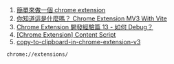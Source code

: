 1. [簡單來做一個 chrome extension](https://medium.com/hybrid-maker/%E7%B0%A1%E5%96%AE%E4%BE%86%E5%81%9A%E4%B8%80%E5%80%8B-chrome-extension-2359e43f282a)
2. [你知道這是什麼嗎？ Chrome Extension MV3 With Vite](https://ithelp.ithome.com.tw/articles/10287658?sc=iThelpR)
3. [Chrome Extension 開發經驗篇 13 - 如何 Debug？](https://ithelp.ithome.com.tw/articles/10158012)
4. [[Chrome Extension] Content Script](https://pjchender.dev/chrome-extension/chrome-extension-content-script/)
5. [copy-to-clipboard-in-chrome-extension-v3](https://stackoverflow.com/questions/71321983/copy-to-clipboard-in-chrome-extension-v3)

`chrome://extensions/`